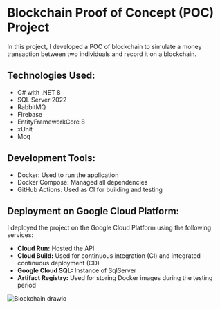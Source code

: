 # Blockchain Proof of Concept (POC) Project

In this project, I developed a POC of blockchain to simulate a money transaction between two individuals and record it on a blockchain.

## Technologies Used:
- C# with .NET 8
- SQL Server 2022
- RabbitMQ
- Firebase
- EntityFrameworkCore 8
- xUnit
- Moq

## Development Tools:
- Docker: Used to run the application
- Docker Compose: Managed all dependencies
- GitHub Actions: Used as CI for building and testing

## Deployment on Google Cloud Platform:
I deployed the project on the Google Cloud Platform using the following services:

- **Cloud Run:** Hosted the API
- **Cloud Build:** Used for continuous integration (CI) and integrated continuous deployment (CD)
- **Google Cloud SQL:** Instance of SqlServer
- **Artifact Registry:** Used for storing Docker images during the testing period

![Blockchain drawio](https://github.com/DevDaniloFerrari/Blockchain/assets/40414119/fa04e1af-ed3d-420b-91f2-f10335a5ea91)
